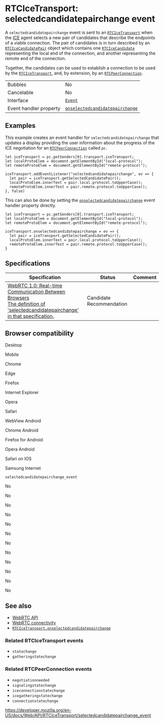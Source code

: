 RTCIceTransport: selectedcandidatepairchange event
==================================================

A `selectedcandidatepairchange` event is sent to an [`RTCIceTransport`](../rtcicetransport) when the [ICE](https://developer.mozilla.org/en-US/docs/Glossary/ICE) agent selects a new pair of candidates that describe the endpoints of a viable connection. The pair of candidates is in turn described by an [`RTCIceCandidatePair`](../rtcicecandidatepair) object which contains one [`RTCIceCandidate`](../rtcicecandidate) representing the local end of the connection, and another representing the remote end of the connection.

Together, the candidates can be used to establish a connection to be used by the [`RTCIceTransport`](../rtcicetransport), and, by extension, by an [`RTCPeerConnection`](../rtcpeerconnection).

<table><tbody><tr class="odd"><td>Bubbles</td><td>No</td></tr><tr class="even"><td>Cancelable</td><td>No</td></tr><tr class="odd"><td>Interface</td><td><a href="../event"><code>Event</code></a></td></tr><tr class="even"><td>Event handler property</td><td><a href="onselectedcandidatepairchange"><code>onselectedcandidatepairchange</code></a></td></tr></tbody></table>

Examples
--------

This example creates an event handler for `selectedcandidatepairchange` that updates a display providing the user information about the progress of the ICE negotiation for an [`RTCPeerConnection`](../rtcpeerconnection) called `pc`.

    let iceTransport = pc.getSenders[0].transport.iceTransport;
    let localProtoElem = document.getElementById("local-protocol");
    let remoteProtoElem = document.getElementById("remote-protocol");

    iceTransport.addEventListener("selectedcandidatepairchange", ev => {
      let pair = iceTransport.getSelectedCandidatePair();
      localProtoElem.innerText = pair.local.protocol.toUpperCase();
      remoteProtoElem.innerText = pair.remote.protocol.toUpperCase();
    }, false)

This can also be done by setting the [`onselectedcandidatepairchange`](onselectedcandidatepairchange) event handler property directly.

    let iceTransport = pc.getSenders[0].transport.iceTransport;
    let localProtoElem = document.getElementById("local-protocol");
    let remoteProtoElem = document.getElementById("remote-protocol");

    iceTransport.onselectedcandidatepairchange = ev => {
      let pair = iceTransport.getSelectedCandidatePair();
      localProtoElem.innerText = pair.local.protocol.toUpperCase();
      remoteProtoElem.innerText = pair.remote.protocol.toUpperCase();
    }

Specifications
--------------

<table><thead><tr class="header"><th>Specification</th><th>Status</th><th>Comment</th></tr></thead><tbody><tr class="odd"><td><a href="https://w3c.github.io/webrtc-pc/#event-icetransport-selectedcandidatepairchange">WebRTC 1.0: Real-time Communication Between Browsers<br />
<span class="small">The definition of 'selectedcandidatepairchange' in that specification.</span></a></td><td><span class="spec-cr">Candidate Recommendation</span></td><td></td></tr></tbody></table>

Browser compatibility
---------------------

Desktop

Mobile

Chrome

Edge

Firefox

Internet Explorer

Opera

Safari

WebView Android

Chrome Android

Firefox for Android

Opera Android

Safari on IOS

Samsung Internet

`selectedcandidatepairchange_event`

No

No

No

No

No

No

No

No

No

No

No

No

See also
--------

-   [WebRTC API](../webrtc_api)
-   [WebRTC connectivity](../webrtc_api/connectivity)
-   [`RTCIceTransport.onselectedcandidatepairchange`](onselectedcandidatepairchange)

### Related RTCIceTransport events

-   `statechange`
-   `gatheringstatechange`

### Related RTCPeerConnection events

-   `negotiationneeded`
-   `signalingstatechange`
-   `iceconnectionstatechange`
-   `icegatheringstatechange`
-   `connectionstatechange`

<a href="https://developer.mozilla.org/en-US/docs/Web/API/RTCIceTransport/selectedcandidatepairchange_event" class="_attribution-link">https://developer.mozilla.org/en-US/docs/Web/API/RTCIceTransport/selectedcandidatepairchange_event</a>
